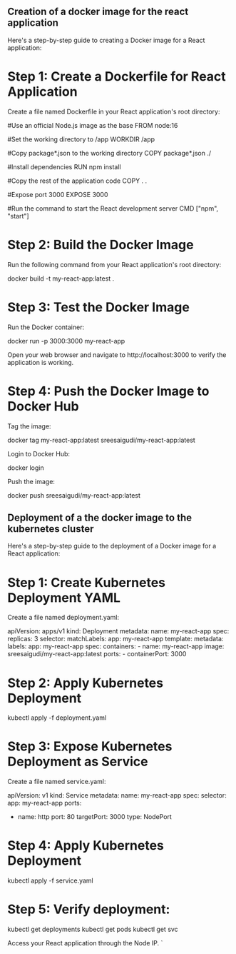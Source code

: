 ## Creation of a docker image for the react application

Here's a step-by-step guide to creating a Docker image for a React application:

# Step 1: Create a Dockerfile for React Application

Create a file named Dockerfile in your React application's root directory:

#Use an official Node.js image as the base
FROM node:16

#Set the working directory to /app
WORKDIR /app

#Copy package*.json to the working directory
COPY package*.json ./

#Install dependencies
RUN npm install

#Copy the rest of the application code
COPY . .

#Expose port 3000
EXPOSE 3000

#Run the command to start the React development server
CMD ["npm", "start"]


# Step 2: Build the Docker Image

Run the following command from your React application's root directory:

docker build -t my-react-app:latest .


# Step 3: Test the Docker Image

Run the Docker container:

docker run -p 3000:3000 my-react-app


Open your web browser and navigate to http://localhost:3000 to verify the application is working.

# Step 4: Push the Docker Image to Docker Hub

Tag the image:

docker tag my-react-app:latest sreesaigudi/my-react-app:latest


Login to Docker Hub:

docker login


Push the image:

docker push sreesaigudi/my-react-app:latest

## Deployment of a the docker image to the kubernetes cluster

Here's a step-by-step guide to the deployment of  a Docker image for a React application:

# Step 1: Create Kubernetes Deployment YAML

Create a file named deployment.yaml:


apiVersion: apps/v1
kind: Deployment
metadata:
  name: my-react-app
spec:
  replicas: 3
  selector:
    matchLabels:
      app: my-react-app
  template:
    metadata:
      labels:
        app: my-react-app
    spec:
      containers:
      - name: my-react-app
        image: sreesaigudi/my-react-app:latest
        ports:
        - containerPort: 3000


# Step 2: Apply Kubernetes Deployment

kubectl apply -f deployment.yaml


# Step 3: Expose Kubernetes Deployment as Service

Create a file named service.yaml:


apiVersion: v1
kind: Service
metadata:
  name: my-react-app
spec:
  selector:
    app: my-react-app
  ports:
  - name: http
    port: 80
    targetPort: 3000
  type: NodePort

# Step 4: Apply Kubernetes Deployment

kubectl apply -f service.yaml


# Step 5: Verify deployment:

 kubectl get deployments
 kubectl get pods
 kubectl get svc

Access your React application through the Node IP.
`
